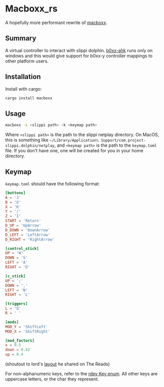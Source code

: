 
# Macboxx_rs

A hopefully more performant rewrite of [macboxx](https://github.com/prmaloney/macboxx).

## Summary
A virtual controller to interact with slippi dolphin.
[b0xx-ahk](https://github.com/agirardeau/b0xx-ahk) runs only on windows and this would give support for b0xx-y controller mappings to other platform users.

## Installation
Install with cargo:
```bash
cargo install macboxx
```

## Usage
```bash
macboxx -s <slippi path> -k <keymap path>
```
Where `<slippi path>` is the path to the slippi netplay directory. On MacOS, this is something like `~/Library/Application\ Support/com.project-slippi.dolphin/netplay`,
and `<keymap path>` is the path to the `keymap.toml` file. If you don't have one, one will be created for you in your home directory.

## Keymap
`keymap.toml` should have the following format:
```toml
[buttons]
A = 'J'
B = 'O'
X = 'K'
Y = '/'
Z = 'I'
START = 'Return'
D_UP = 'UpArrow'
D_DOWN = 'DownArrow'
D_LEFT = 'LeftArrow'
D_RIGHT = 'RightArrow'

[control_stick]
UP = 'W'
DOWN = 'S'
LEFT = 'A'
RIGHT = 'D'

[c_stick]
UP = ';'
DOWN = ','
LEFT = 'N'
RIGHT = 'L'

[triggers]
L = 'Q'
R = ' ' 

[mods]
MOD_Y = 'ShiftLeft'
MOD_X = 'ShiftRight'

[mod_factors]
x = 0.5
down = 0.42
up = 0.4
```
(shoutout to lord's [layout](https://imgur.com/a/3SmBW) he shared on The Reads)

For non-alphanumeric keys, refer to the [rdev Key enum](https://docs.rs/rdev/latest/rdev/enum.Key.html).
All other keys are uppercase letters, or the char they represent.

